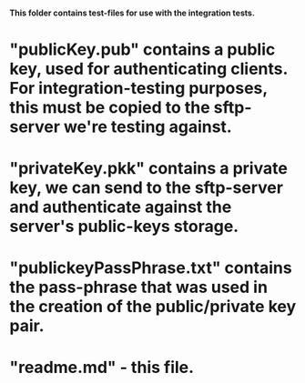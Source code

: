 #### This folder contains test-files for use with the integration tests.

# "publicKey.pub" contains a public key, used for authenticating clients. For integration-testing purposes, this must be copied to the sftp-server we're testing against.

# "privateKey.pkk" contains a private key, we can send to the sftp-server and authenticate against the server's public-keys storage. 

# "publickeyPassPhrase.txt" contains the pass-phrase that was used in the creation of the public/private key pair. 

# "readme.md" - this file.